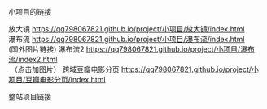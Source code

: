 小项目的链接


放大镜 https://qq798067821.github.io/project/小项目/放大镜/index.html  <br>
瀑布流 https://qq798067821.github.io/project/小项目/瀑布流/index.html  <br>(国外图片链接)
瀑布流2 https://qq798067821.github.io/project/小项目/瀑布流/index2.html  <br>  （点击加图片）
 跨域豆瓣电影分页 https://qq798067821.github.io/project/小项目/豆瓣电影分页/index.html <br>
 
 
 整站项目链接
